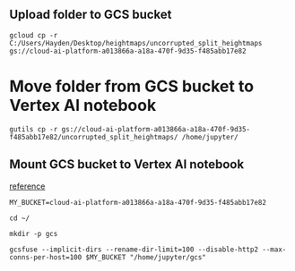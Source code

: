 ## Upload folder to GCS bucket
```
gcloud cp -r C:/Users/Hayden/Desktop/heightmaps/uncorrupted_split_heightmaps gs://cloud-ai-platform-a013866a-a18a-470f-9d35-f485abb17e82
```

# Move folder from GCS bucket to Vertex AI notebook
```
gutils cp -r gs://cloud-ai-platform-a013866a-a18a-470f-9d35-f485abb17e82/uncorrupted_split_heightmaps/ /home/jupyter/
```

## Mount GCS bucket to Vertex AI notebook
[reference](https://cloud.google.com/blog/topics/developers-practitioners/cloud-storage-file-system-vertex-ai-workbench-notebooks)
```
MY_BUCKET=cloud-ai-platform-a013866a-a18a-470f-9d35-f485abb17e82

cd ~/

mkdir -p gcs

gcsfuse --implicit-dirs --rename-dir-limit=100 --disable-http2 --max-conns-per-host=100 $MY_BUCKET "/home/jupyter/gcs"
```
